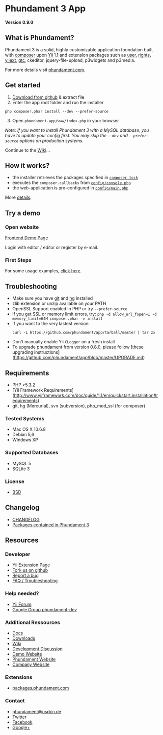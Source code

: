 Phundament 3 App
================

**Version 0.9.0**


What is Phundament?
-------------------

Phundament 3 is a solid, highly customizable application foundation built with [composer](http://getcomposer.org) 
upon [Yii](http://yiiframework.com) 1.1 and extension packages such as [user](http://www.yiiframework.com/extension/yii-user/), [rights](http://www.yiiframework.com/extension/rights/), [yiiext](http://code.google.com/p/yiiext/), [gtc](https://github.com/schmunk42/gii-template-collection), ckeditor, jquery-file-upload, p3widgets and p3media.

For more details visit [phundament.com](http://phundament.com).


Get started
-----------

1. [Download from github](https://github.com/phundament/app/tags) & extract file
2. Enter the app root folder and run the installer
```
php composer.phar install --dev --prefer-source
```
3. Open `phundament-app/www/index.php` in your browser

*Note: if you want to install Phundament 3 with a MySQL database, you have to update your config first.*
*You may skip the `--dev` and `--prefer-source` options on production systems.*

Continue to the [Wiki](https://github.com/phundament/app/wiki/_pages)...

How it works?
-------------
 * the installer retrieves the packages specified in [`composer.lock`](https://github.com/phundament/app/blob/master/composer.lock)
 * executes the `composer.callbacks` from [`config/console.php`](https://github.com/phundament/app/blob/master/config/console.php)
 * the web-application is pre-configured in [`config/main.php`](https://github.com/phundament/app/blob/master/config/main.php)

More [details](https://github.com/phundament/app/blob/master/docs/creating-yii-applications-with-composer.en.md).


Try a demo
----------

### Open website

[Frontend Demo Page](http://demo.phundament.com/3.0-dev)

Login with editor / editor or register by e-mail.

### First Steps

For some usage examples, [click here](https://github.com/phundament/app/wiki/Content-Management).


Troubleshooting
---------------

 * Make sure you have [git](http://git-scm.com/) and [hg](http://mercurial.selenic.com/) installed
 * zlib extension or unzip available on your PATH
 * OpenSSL Support enabled in PHP or try ```--prefer-source```
 * if you get SSL or memory limit errors, try: ```php -d allow_url_fopen=1 -d memory_limit=64M composer.phar -v install```
 * If you want to the very lastest version
   ```
   curl -L https://github.com/phundament/app/tarball/master | tar zx
   ```
 * Don't manually enable Yii `CLogger` on a fresh install
 * To upgrade phundament from version 0.8.0, please follow [these upgrading instructions] (https://github.com/phundament/app/blob/master/UPGRADE.md) 


Requirements
------------

 *  PHP >5.3.2
 *  [Yii Framework Requirements] (http://www.yiiframework.com/doc/guide/1.1/en/quickstart.installation#requirements)
 *  git, hg (Mercurial), svn (subversion), php_mod_ssl (for composer)

### Tested Systems
 *  Mac OS X 10.6.8
 *  Debian 5,6
 *  Windows XP

### Supported Databases
 *  MySQL 5
 *  SQLite 3

### License
 *  [BSD](https://github.com/phundament/app/blob/0.9.0/LICENSE)



Changelog
---------

 * [CHANGELOG](https://github.com/phundament/app/blob/0.9.0/CHANGELOG.md)
 * [Packages contained in Phundament 3](https://github.com/phundament/app/blob/0.9.0/composer.lock)


Resources
---------

### Developer
 *  [Yii Extension Page](http://www.yiiframework.com/extension/phundament/)
 *  [Fork us on github](https://github.com/phundament/app)
 *  [Report a bug](https://github.com/phundament/app/issues)
 *  [FAQ / Troubleshooting](https://github.com/schmunk42/phundament/wiki/FAQ)


### Help needed?
 *  [Yii Forum](http://www.yiiframework.com/forum/index.php?/topic/24696-extension-phundament/)
 *  [Google Group phundament-dev](http://groups.google.com/group/phundament-dev/)


### Additional Ressources
 *  [Docs](https://github.com/phundament/app/tree/master/docs)
 *  [Downloads](https://github.com/phundament/app/tags)
 *  [Wiki](https://github.com/schmunk42/phundament/wiki/)
 *  [Development Discussion](http://www.yiiframework.com/forum/index.php?/topic/17591-planning-yii-cms-a-different-approach/)
 *  [Demo Website](http://demo.phundament.com/3.0-dev/)
 *  [Phundament Website](http://phundament.com)
 *  [Company Website](http://herzogkommunikation.de)

### Extensions
 *  [packages.phundament.com](http://packages.phundament.com)

### Contact
 *  phundament@usrbin.de
 *  [Twitter](http://twitter.com/#!/phundament)
 *  [Facebook](http://www.facebook.com/phundament)
 *  [Google+](https://plus.google.com/114873431066202526630)
